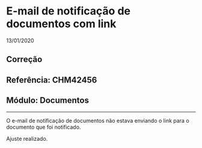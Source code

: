 # E-mail de notificação de documentos com link
13/01/2020
## Correção
## Referência: CHM42456
## Módulo: Documentos
***

O e-mail de notificação de documentos não estava enviando o link para o documento que foi notificado.

Ajuste realizado.